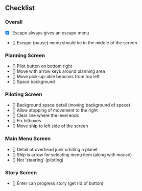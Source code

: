## Checklist

### Overall
- [x] Escape always gives an escape menu
- [] Escape (pause) menu should be in the middle of the screen

### Planning Screen

- [] Pilot button on bottom right
- [] Move with arrow keys around planning area
- [] Move pick-up-able beacons from top left
- [] Space background

### Piloting Screen

- [] Background space detail (moving background of space)
- [] Allow stopping of movement to the right
- [] Clear line where the level ends
- [] Fix hitboxes
- [] Move ship to left side of the screen

### Main Menu Screen
- [] Detail of overhead junk orbiting a planet
- [] Ship is arrow for selecting menu item (along with mouse)
- [] Not 'steering' (piloting)

### Story Screen
- [] Enter can progress story (get rid of button)

